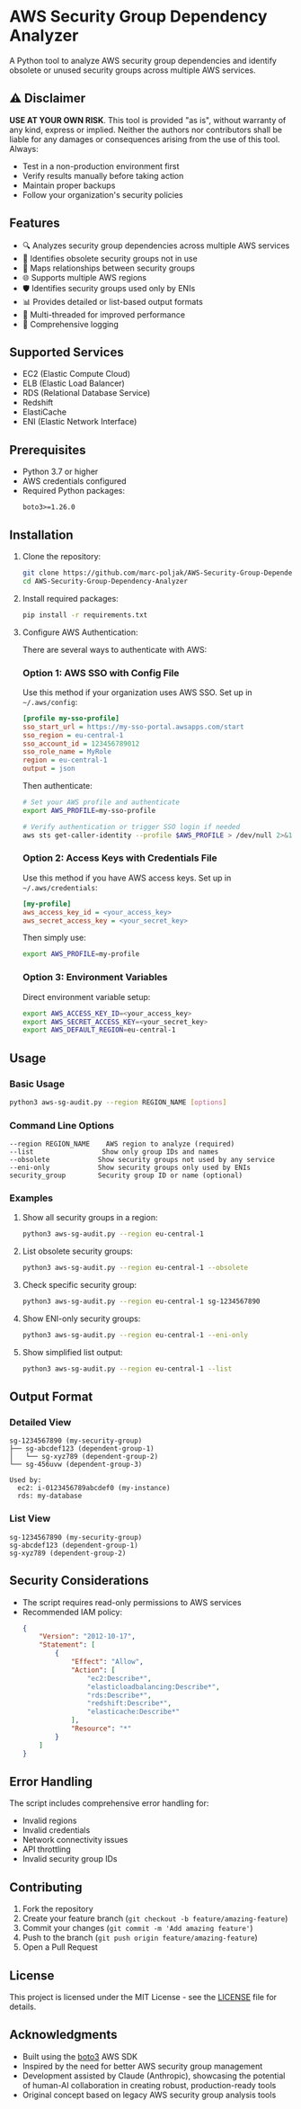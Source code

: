 # AWS Security Group Dependency Analyzer

A Python tool to analyze AWS security group dependencies and identify obsolete or unused security groups across multiple AWS services.

## ⚠️ Disclaimer

**USE AT YOUR OWN RISK**. This tool is provided "as is", without warranty of any kind, express or implied. Neither the authors nor contributors shall be liable for any damages or consequences arising from the use of this tool. Always:
- Test in a non-production environment first
- Verify results manually before taking action
- Maintain proper backups
- Follow your organization's security policies

## Features

- 🔍 Analyzes security group dependencies across multiple AWS services
- 🚫 Identifies obsolete security groups not in use
- 🔗 Maps relationships between security groups
- 🌐 Supports multiple AWS regions
- 🛡️ Identifies security groups used only by ENIs
- 📊 Provides detailed or list-based output formats
- 🧵 Multi-threaded for improved performance
- 📝 Comprehensive logging

## Supported Services

- EC2 (Elastic Compute Cloud)
- ELB (Elastic Load Balancer)
- RDS (Relational Database Service)
- Redshift
- ElastiCache
- ENI (Elastic Network Interface)

## Prerequisites

- Python 3.7 or higher
- AWS credentials configured
- Required Python packages:
  ```
  boto3>=1.26.0
  ```

## Installation

1. Clone the repository:
   ```bash
   git clone https://github.com/marc-poljak/AWS-Security-Group-Dependency-Analyzer.git
   cd AWS-Security-Group-Dependency-Analyzer
   ```

2. Install required packages:
   ```bash
   pip install -r requirements.txt
   ```

3. Configure AWS Authentication:

   There are several ways to authenticate with AWS:

   ### Option 1: AWS SSO with Config File
   Use this method if your organization uses AWS SSO. Set up in `~/.aws/config`:
   ```ini
   [profile my-sso-profile]
   sso_start_url = https://my-sso-portal.awsapps.com/start
   sso_region = eu-central-1
   sso_account_id = 123456789012
   sso_role_name = MyRole
   region = eu-central-1
   output = json
   ```

   Then authenticate:
   ```bash
   # Set your AWS profile and authenticate
   export AWS_PROFILE=my-sso-profile
   
   # Verify authentication or trigger SSO login if needed
   aws sts get-caller-identity --profile $AWS_PROFILE > /dev/null 2>&1 || aws sso login --profile $AWS_PROFILE
   ```

   ### Option 2: Access Keys with Credentials File
   Use this method if you have AWS access keys. Set up in `~/.aws/credentials`:
   ```ini
   [my-profile]
   aws_access_key_id = <your_access_key>
   aws_secret_access_key = <your_secret_key>
   ```

   Then simply use:
   ```bash
   export AWS_PROFILE=my-profile
   ```

   ### Option 3: Environment Variables
   Direct environment variable setup:
   ```bash
   export AWS_ACCESS_KEY_ID=<your_access_key>
   export AWS_SECRET_ACCESS_KEY=<your_secret_key>
   export AWS_DEFAULT_REGION=eu-central-1
   ```

## Usage

### Basic Usage

```bash
python3 aws-sg-audit.py --region REGION_NAME [options]
```

### Command Line Options

```
--region REGION_NAME    AWS region to analyze (required)
--list                 Show only group IDs and names
--obsolete            Show security groups not used by any service
--eni-only            Show security groups only used by ENIs
security_group        Security group ID or name (optional)
```

### Examples

1. Show all security groups in a region:
   ```bash
   python3 aws-sg-audit.py --region eu-central-1
   ```

2. List obsolete security groups:
   ```bash
   python3 aws-sg-audit.py --region eu-central-1 --obsolete
   ```

3. Check specific security group:
   ```bash
   python3 aws-sg-audit.py --region eu-central-1 sg-1234567890
   ```

4. Show ENI-only security groups:
   ```bash
   python3 aws-sg-audit.py --region eu-central-1 --eni-only
   ```

5. Show simplified list output:
   ```bash
   python3 aws-sg-audit.py --region eu-central-1 --list
   ```

## Output Format

### Detailed View
```
sg-1234567890 (my-security-group)
├── sg-abcdef123 (dependent-group-1)
│   └── sg-xyz789 (dependent-group-2)
└── sg-456uvw (dependent-group-3)

Used by:
  ec2: i-0123456789abcdef0 (my-instance)
  rds: my-database
```

### List View
```
sg-1234567890 (my-security-group)
sg-abcdef123 (dependent-group-1)
sg-xyz789 (dependent-group-2)
```

## Security Considerations

- The script requires read-only permissions to AWS services
- Recommended IAM policy:
  ```json
  {
      "Version": "2012-10-17",
      "Statement": [
          {
              "Effect": "Allow",
              "Action": [
                  "ec2:Describe*",
                  "elasticloadbalancing:Describe*",
                  "rds:Describe*",
                  "redshift:Describe*",
                  "elasticache:Describe*"
              ],
              "Resource": "*"
          }
      ]
  }
  ```

## Error Handling

The script includes comprehensive error handling for:
- Invalid regions
- Invalid credentials
- Network connectivity issues
- API throttling
- Invalid security group IDs

## Contributing

1. Fork the repository
2. Create your feature branch (`git checkout -b feature/amazing-feature`)
3. Commit your changes (`git commit -m 'Add amazing feature'`)
4. Push to the branch (`git push origin feature/amazing-feature`)
5. Open a Pull Request

## License

This project is licensed under the MIT License - see the [LICENSE](LICENSE) file for details.

## Acknowledgments

- Built using the [boto3](https://boto3.amazonaws.com/v1/documentation/api/latest/index.html) AWS SDK
- Inspired by the need for better AWS security group management
- Development assisted by Claude (Anthropic), showcasing the potential of human-AI collaboration in creating robust, production-ready tools
- Original concept based on legacy AWS security group analysis tools
